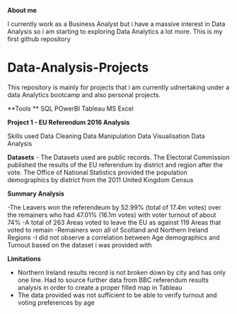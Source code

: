 **About me**

I currently work as a Business Analyst but i have a massive interest in Data Analysis so i am starting to exploring Data Analytics a lot more.
This is my first github repository

# Data-Analysis-Projects

This repository is mainly for projects that i am currently udnertaking under a data Analytics bootcamp and also personal projects.

**Tools **
SQL 
POwerBI
Tableau
MS Excel

**Project 1 - EU Referendum 2016 Analysis**

Skills used
Data Cleaning 
Data Manipulation
Data Visualisation
Data Analysis

**Datasets** - The Datasets used are public records.
The Electoral Commission published the results of the EU referendum by district and region after the vote. The Office of National Statistics provided the population demographics by district from the 2011 United Kingdom Census

**Summary Analysis**

-The Leavers won the referendeum by 52.99% (total of 17.4m votes) over the remainers who had 47.01% (16.1m votes) with voter turnout of about 74%
-A total of 263 Areas voted to leave the EU as against 119 Areas that voted to remain
-Remainers won all of Scotland and Northern Ireland Regions
-I did not observe a correlation between Age demographics and Turnout based on the dataset i was provided with

**Limitations**
- Northern Ireland results record is not broken down by city and has only one line. Had to source further data from BBC referendum results analysis in order to create a proper filled map in Tableau
- The data provided was not sufficient to be able to verify turnout and voting preferences by age


